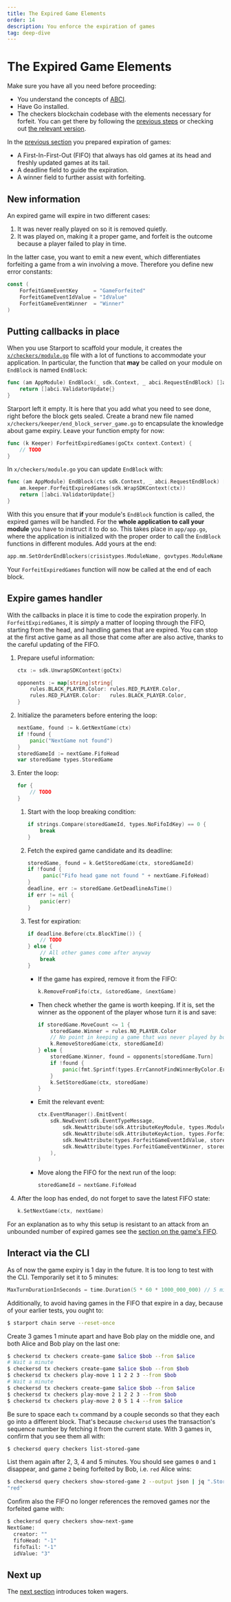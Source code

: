 ```yaml
---
title: The Expired Game Elements
order: 14
description: You enforce the expiration of games
tag: deep-dive
---
```


# The Expired Game Elements

<HighlightBox type="synopsis">

Make sure you have all you need before proceeding:

* You understand the concepts of [ABCI](../2-main-concepts/architecture.md).
* Have Go installed.
* The checkers blockchain codebase with the elements necessary for forfeit. You can get there by following the [previous steps](./game-winner.md) or checking out [the relevant version](https://github.com/cosmos/b9-checkers-academy-draft/tree/game-winner).

</HighlightBox>

In the [previous section](./game-winner.md) you prepared expiration of games:

* A First-In-First-Out (FIFO) that always has old games at its head and freshly updated games at its tail.
* A deadline field to guide the expiration.
* A winner field to further assist with forfeiting.

## New information

An expired game will expire in two different cases:

1. It was never really played on so it is removed quietly.
2. It was played on, making it a proper game, and forfeit is the outcome because a player failed to play in time.

In the latter case, you want to emit a new event, which differentiates forfeiting a game from a win involving a move. Therefore you define new error constants:

```go [https://github.com/cosmos/b9-checkers-academy-draft/blob/a74b20c/x/checkers/types/keys.go#L66-L70]
const (
    ForfeitGameEventKey     = "GameForfeited"
    ForfeitGameEventIdValue = "IdValue"
    ForfeitGameEventWinner  = "Winner"
)
```

## Putting callbacks in place

When you use Starport to scaffold your module, it creates the [`x/checkers/module.go`](https://github.com/cosmos/b9-checkers-academy-draft/blob/41ac3c6ef4b2deb996e54f18f597b24fafbf02e1/x/checkers/module.go) file with a lot of functions to accommodate your application. In particular, the function that **may** be called on your module on `EndBlock` is named `EndBlock`:

```go [https://github.com/cosmos/b9-checkers-academy-draft/blob/41ac3c6ef4b2deb996e54f18f597b24fafbf02e1/x/checkers/module.go#L163-L165]
func (am AppModule) EndBlock(_ sdk.Context, _ abci.RequestEndBlock) []abci.ValidatorUpdate {
    return []abci.ValidatorUpdate{}
}
```

Starport left it empty. It is here that you add what you need to see done, right before the block gets sealed. Create a brand new file named `x/checkers/keeper/end_block_server_game.go` to encapsulate the knowledge about game expiry. Leave your function empty for now:

```go [https://github.com/cosmos/b9-checkers-academy-draft/blob/a74b20c/x/checkers/keeper/end_block_server_game.go#L13]
func (k Keeper) ForfeitExpiredGames(goCtx context.Context) {
    // TODO
}
```

In `x/checkers/module.go` you can update `EndBlock` with:

```go [https://github.com/cosmos/b9-checkers-academy-draft/blob/a74b20c/x/checkers/module.go#L163-L166]
func (am AppModule) EndBlock(ctx sdk.Context, _ abci.RequestEndBlock) []abci.ValidatorUpdate {
    am.keeper.ForfeitExpiredGames(sdk.WrapSDKContext(ctx))
    return []abci.ValidatorUpdate{}
}
```

With this you ensure that **if** your module's `EndBlock` function is called, the expired games will be handled. For the **whole application to call your module** you have to instruct it to do so. This takes place in `app/app.go`, where the application is initialized with the proper order to call the `EndBlock` functions in different modules. Add yours at the end:

```go [https://github.com/cosmos/b9-checkers-academy-draft/blob/a74b20c/app/app.go#L398]
app.mm.SetOrderEndBlockers(crisistypes.ModuleName, govtypes.ModuleName, stakingtypes.ModuleName, checkersmoduletypes.ModuleName)
```

Your `ForfeitExpiredGames` function will now be called at the end of each block.

## Expire games handler

With the callbacks in place it is time to code the expiration properly. In `ForfeitExpiredGames`, it is _simply_ a matter of looping through the FIFO, starting from the head, and handling games that are expired. You can stop at the first active game as all those that come after are also active, thanks to the careful updating of the FIFO.

1. Prepare useful information:

    ```go [https://github.com/cosmos/b9-checkers-academy-draft/blob/a74b20c/x/checkers/keeper/end_block_server_game.go#L14-L19]
    ctx := sdk.UnwrapSDKContext(goCtx)

    opponents := map[string]string{
        rules.BLACK_PLAYER.Color: rules.RED_PLAYER.Color,
        rules.RED_PLAYER.Color:   rules.BLACK_PLAYER.Color,
    }
    ```

2. Initialize the parameters before entering the loop:

    ```go [https://github.com/cosmos/b9-checkers-academy-draft/blob/a74b20c/x/checkers/keeper/end_block_server_game.go#L22-L28]
    nextGame, found := k.GetNextGame(ctx)
    if !found {
        panic("NextGame not found")
    }
    storedGameId := nextGame.FifoHead
    var storedGame types.StoredGame
    ```

3. Enter the loop:

    ```go [https://github.com/cosmos/b9-checkers-academy-draft/blob/a74b20c/x/checkers/keeper/end_block_server_game.go#L29]
    for {
        // TODO
    }
    ```

    1. Start with the loop breaking condition:

        ```go [https://github.com/cosmos/b9-checkers-academy-draft/blob/a74b20c/x/checkers/keeper/end_block_server_game.go#L31-L33]
        if strings.Compare(storedGameId, types.NoFifoIdKey) == 0 {
            break
        }
        ```

    2. Fetch the expired game candidate and its deadline:

        ```go [https://github.com/cosmos/b9-checkers-academy-draft/blob/a74b20c/x/checkers/keeper/end_block_server_game.go#L34-L41]
        storedGame, found = k.GetStoredGame(ctx, storedGameId)
        if !found {
             panic("Fifo head game not found " + nextGame.FifoHead)
        }
        deadline, err := storedGame.GetDeadlineAsTime()
        if err != nil {
            panic(err)
        }
        ```

    3. Test for expiration:

        ```go [https://github.com/cosmos/b9-checkers-academy-draft/blob/a74b20c/x/checkers/keeper/end_block_server_game.go#L42]
        if deadline.Before(ctx.BlockTime()) {
            // TODO
        } else {
            // All other games come after anyway
            break
        }
        ```

        * If the game has expired, remove it from the FIFO:
            ```go [https://github.com/cosmos/b9-checkers-academy-draft/blob/a74b20c/x/checkers/keeper/end_block_server_game.go#L44]
            k.RemoveFromFifo(ctx, &storedGame, &nextGame)
            ```

        * Then check whether the game is worth keeping. If it is, set the winner as the opponent of the player whose turn it is and save:
            ```go [https://github.com/cosmos/b9-checkers-academy-draft/blob/a74b20c/x/checkers/keeper/end_block_server_game.go#L45-L55]
            if storedGame.MoveCount <= 1 {
                storedGame.Winner = rules.NO_PLAYER.Color
                // No point in keeping a game that was never played by both
                k.RemoveStoredGame(ctx, storedGameId)
            } else {
                storedGame.Winner, found = opponents[storedGame.Turn]
                if !found {
                    panic(fmt.Sprintf(types.ErrCannotFindWinnerByColor.Error(), storedGame.Turn))
                }
                k.SetStoredGame(ctx, storedGame)
            }
            ```

        * Emit the relevant event:
            ```go [https://github.com/cosmos/b9-checkers-academy-draft/blob/a74b20c/x/checkers/keeper/end_block_server_game.go#L56-L63]
            ctx.EventManager().EmitEvent(
                sdk.NewEvent(sdk.EventTypeMessage,
                    sdk.NewAttribute(sdk.AttributeKeyModule, types.ModuleName),
                    sdk.NewAttribute(sdk.AttributeKeyAction, types.ForfeitGameEventKey),
                    sdk.NewAttribute(types.ForfeitGameEventIdValue, storedGameId),
                    sdk.NewAttribute(types.ForfeitGameEventWinner, storedGame.Winner),
                ),
            )
            ```

        * Move along the FIFO for the next run of the loop:
            ```go [https://github.com/cosmos/b9-checkers-academy-draft/blob/a74b20c/x/checkers/keeper/end_block_server_game.go#L65]
            storedGameId = nextGame.FifoHead
            ```

4. After the loop has ended, do not forget to save the latest FIFO state:

    ```go [https://github.com/cosmos/b9-checkers-academy-draft/blob/a74b20c/x/checkers/keeper/end_block_server_game.go#L72]
    k.SetNextGame(ctx, nextGame)
    ```


<HighlightBox type="tip">

For an explanation as to why this setup is resistant to an attack from an unbounded number of expired games see the [section on the game's FIFO](./game-fifo.md).

</HighlightBox>

## Interact via the CLI

As of now the game expiry is 1 day in the future. It is too long to test with the CLI. Temporarily set it to 5 minutes:

```go [https://github.com/cosmos/b9-checkers-academy-draft/blob/a74b20c/x/checkers/types/keys.go#L38]
MaxTurnDurationInSeconds = time.Duration(5 * 60 * 1000_000_000) // 5 minutes
```

Additionally, to avoid having games in the FIFO that expire in a day, because of your earlier tests, you ought to:

```sh
$ starport chain serve --reset-once
```

Create 3 games 1 minute apart and have Bob play on the middle one, and both Alice and Bob play on the last one:

```sh
$ checkersd tx checkers create-game $alice $bob --from $alice
# Wait a minute
$ checkersd tx checkers create-game $alice $bob --from $bob
$ checkersd tx checkers play-move 1 1 2 2 3 --from $bob
# Wait a minute
$ checkersd tx checkers create-game $alice $bob --from $alice
$ checkersd tx checkers play-move 2 1 2 2 3 --from $bob
$ checkersd tx checkers play-move 2 0 5 1 4 --from $alice
```

Be sure to space each `tx` command by a couple seconds so that they each go into a different block. That's because `checkersd` uses the transaction's sequence number by fetching it from the current state. With 3 games in, confirm that you see them all with:

```sh
$ checkersd query checkers list-stored-game
```

List them again after 2, 3, 4 and 5 minutes. You should see games `0` and `1` disappear, and game `2` being forfeited by Bob, i.e. `red` Alice wins:

```sh
$ checkersd query checkers show-stored-game 2 --output json | jq ".StoredGame.winner"
"red"
```

Confirm also the FIFO no longer references the removed games nor the forfeited game with:

```sh
$ checkersd query checkers show-next-game
NextGame:
  creator: ""
  fifoHead: "-1"
  fifoTail: "-1"
  idValue: "3"
```

## Next up

The [next section](./game-wager.md) introduces token wagers.
